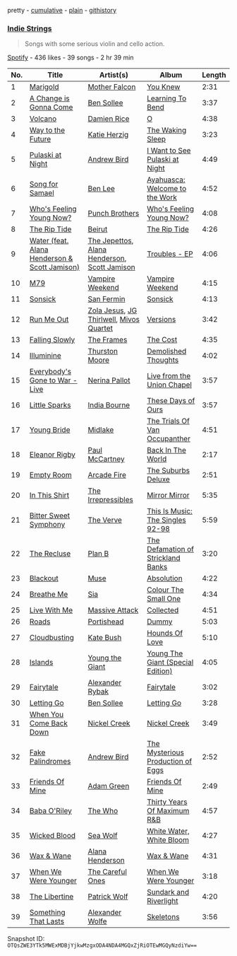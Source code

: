 pretty - [cumulative](/playlists/cumulative/0sDO43KAaJUWIYassTKWYf.md) - [plain](/playlists/plain/0sDO43KAaJUWIYassTKWYf) - [githistory](https://github.githistory.xyz/mackorone/spotify-playlist-archive/blob/main/playlists/plain/0sDO43KAaJUWIYassTKWYf)

### [Indie Strings](https://open.spotify.com/playlist/0sDO43KAaJUWIYassTKWYf)

> Songs with some serious violin and cello action.

[Spotify](https://open.spotify.com/user/spotify) - 436 likes - 39 songs - 2 hr 39 min

| No. | Title | Artist(s) | Album | Length |
|---|---|---|---|---|
| 1 | [Marigold](https://open.spotify.com/track/0y5u8YRqydwjCTU7fp1z65) | [Mother Falcon](https://open.spotify.com/artist/5AcIoQwjyBFFjzxh8UAQlj) | [You Knew](https://open.spotify.com/album/6kqIWmVVmHKApfWcU1Aw15) | 2:31 |
| 2 | [A Change is Gonna Come](https://open.spotify.com/track/5ktplAwYsvhS42VqFlXmoH) | [Ben Sollee](https://open.spotify.com/artist/3Zzs4IqjV4b0yEFWqRv1si) | [Learning To Bend](https://open.spotify.com/album/2Knko9tmHYOxzTu2Sri5vU) | 3:37 |
| 3 | [Volcano](https://open.spotify.com/track/3AkxSspcYOvhWTkaMvqyaD) | [Damien Rice](https://open.spotify.com/artist/14r9dR01KeBLFfylVSKCZQ) | [O](https://open.spotify.com/album/6aHBpqM0YAMfYxfTBjfmk1) | 4:38 |
| 4 | [Way to the Future](https://open.spotify.com/track/6lIptQq9MdahbAK4WRaZFX) | [Katie Herzig](https://open.spotify.com/artist/5jbP6txZCMe5l7QLZ1pmJ3) | [The Waking Sleep](https://open.spotify.com/album/14UqwsAW4jjXPkuY59cxzU) | 3:23 |
| 5 | [Pulaski at Night](https://open.spotify.com/track/1AJ6dy0kvwMqGNPAT8XlJp) | [Andrew Bird](https://open.spotify.com/artist/4uSftVc3FPWe6RJuMZNEe9) | [I Want to See Pulaski at Night](https://open.spotify.com/album/0oo6A0QEDmdQS5ihd2bKvu) | 4:49 |
| 6 | [Song for Samael](https://open.spotify.com/track/18fP7sSy02Nz7xLHvWKjG9) | [Ben Lee](https://open.spotify.com/artist/06y1hH4hu3rcTUXHJevPCf) | [Ayahuasca: Welcome to the Work](https://open.spotify.com/album/5eqR7JalBObPBkUvLH1Uv8) | 4:52 |
| 7 | [Who's Feeling Young Now?](https://open.spotify.com/track/0hDkiLVNvtOw1Ljy8i7uGK) | [Punch Brothers](https://open.spotify.com/artist/4gFssfOmWNY3LfIZ3zyoy4) | [Who's Feeling Young Now?](https://open.spotify.com/album/6RknB2bw00sWWLJms0MiR3) | 4:08 |
| 8 | [The Rip Tide](https://open.spotify.com/track/3GR1YipRIPvsLYrUIXopfF) | [Beirut](https://open.spotify.com/artist/6pmxr66tMAePxzOLfjGNcX) | [The Rip Tide](https://open.spotify.com/album/7ri0EOAjJuuyawBbbEyU2L) | 4:26 |
| 9 | [Water \(feat\. Alana Henderson & Scott Jamison\)](https://open.spotify.com/track/5t4B6OimTX9czpyCfKC9nw) | [The Jepettos](https://open.spotify.com/artist/35o58Gfmj3W9t641sufYep), [Alana Henderson](https://open.spotify.com/artist/6P6SqdQjXIzTWKj5QBWliY), [Scott Jamison](https://open.spotify.com/artist/1cfX8QOiAg6YXa0oOCeccY) | [Troubles \- EP](https://open.spotify.com/album/2UGCM4CakwWKCdAIFMYYqR) | 4:06 |
| 10 | [M79](https://open.spotify.com/track/6L9qYgThsnIpK9CFKdZMnk) | [Vampire Weekend](https://open.spotify.com/artist/5BvJzeQpmsdsFp4HGUYUEx) | [Vampire Weekend](https://open.spotify.com/album/7JcfNKXoHSaog85a1hd4lx) | 4:15 |
| 11 | [Sonsick](https://open.spotify.com/track/7uA23t5EwHO2iHqfle7LcR) | [San Fermin](https://open.spotify.com/artist/7fSnislKgW9Mz0YIqWQmGt) | [Sonsick](https://open.spotify.com/album/5GevsXpttuSaaLOR4bmPwQ) | 4:13 |
| 12 | [Run Me Out](https://open.spotify.com/track/7avadJFJr7Z34d6L5wY95m) | [Zola Jesus](https://open.spotify.com/artist/78OKNrjc3BvniYTqvpOp6P), [JG Thirlwell](https://open.spotify.com/artist/50ltjTwfFz7h59pSAvxJeB), [Mivos Quartet](https://open.spotify.com/artist/4K3g1qJ73PGZgIQgAcgjQj) | [Versions](https://open.spotify.com/album/0A9pNEPGVCvpdgD7zYEck1) | 3:42 |
| 13 | [Falling Slowly](https://open.spotify.com/track/3y3pP3eHoAKIAY0e48rfQB) | [The Frames](https://open.spotify.com/artist/6lyku6lhbB3tLc3Dghs5CM) | [The Cost](https://open.spotify.com/album/49X4oEWbrMtwtNEUCW74kW) | 4:35 |
| 14 | [Illuminine](https://open.spotify.com/track/4P9ZDAgFk4FBi2B6hYtJ7O) | [Thurston Moore](https://open.spotify.com/artist/1J4ACYB6yMqd79q3rjskqs) | [Demolished Thoughts](https://open.spotify.com/album/6hUTxk6xY5Rnay3FcSaAL9) | 4:02 |
| 15 | [Everybody's Gone to War \- Live](https://open.spotify.com/track/39th0VayH8fmnAoZjEXFRx) | [Nerina Pallot](https://open.spotify.com/artist/4aFx7q4WkiTWPLJNW5mkKK) | [Live from the Union Chapel](https://open.spotify.com/album/2eBlvm7o5iDWxFcWwTgCG7) | 3:57 |
| 16 | [Little Sparks](https://open.spotify.com/track/4ODdOHBQAp5hSLONwNDxoK) | [India Bourne](https://open.spotify.com/artist/4m76hAJ7XrOP2hQ5QarlBh) | [These Days of Ours](https://open.spotify.com/album/4dufT1OkwDgkMG2NF7eWgq) | 3:57 |
| 17 | [Young Bride](https://open.spotify.com/track/3j7f3JsD4X5Siej1d2hAqb) | [Midlake](https://open.spotify.com/artist/4YsP5zmteLQ7etNjHAOu30) | [The Trials Of Van Occupanther](https://open.spotify.com/album/1CKaUoDbRSMRlNLjw1ipdC) | 4:51 |
| 18 | [Eleanor Rigby](https://open.spotify.com/track/0ytDExf5mIdlwLp40noSJ6) | [Paul McCartney](https://open.spotify.com/artist/4STHEaNw4mPZ2tzheohgXB) | [Back In The World](https://open.spotify.com/album/2rrxATdBTvNt2i9lJo68qU) | 2:17 |
| 19 | [Empty Room](https://open.spotify.com/track/44o54N8hO71lPK8vUYsCMQ) | [Arcade Fire](https://open.spotify.com/artist/3kjuyTCjPG1WMFCiyc5IuB) | [The Suburbs Deluxe](https://open.spotify.com/album/76Rnn8D33IjnJxv4hQdmRX) | 2:51 |
| 20 | [In This Shirt](https://open.spotify.com/track/4rP4BdzTLVFZZAUCkHhGYs) | [The Irrepressibles](https://open.spotify.com/artist/1v5bOzXbhrQ57qSvRwGA6s) | [Mirror Mirror](https://open.spotify.com/album/6Omxp24ubNzrc2ffw9Pqcs) | 5:35 |
| 21 | [Bitter Sweet Symphony](https://open.spotify.com/track/1WYEDcS7WGjv0rG7rmMX3o) | [The Verve](https://open.spotify.com/artist/2cGwlqi3k18jFpUyTrsR84) | [This Is Music: The Singles 92\-98](https://open.spotify.com/album/0pygZ3lfsCkG1WmnWWq6a1) | 5:59 |
| 22 | [The Recluse](https://open.spotify.com/track/0rFSiqXLHBQMq9UO5sy2o1) | [Plan B](https://open.spotify.com/artist/7qlh1IM1XMeQXA9ukp59au) | [The Defamation of Strickland Banks](https://open.spotify.com/album/4xRoKFEpFMkz4s7c7CcEiV) | 3:20 |
| 23 | [Blackout](https://open.spotify.com/track/2nTgdpxwpXTk5x1c9yaO3W) | [Muse](https://open.spotify.com/artist/12Chz98pHFMPJEknJQMWvI) | [Absolution](https://open.spotify.com/album/0HcHPBu9aaF1MxOiZmUQTl) | 4:22 |
| 24 | [Breathe Me](https://open.spotify.com/track/6hrgeEo1WQOHVeF8QMv68S) | [Sia](https://open.spotify.com/artist/5WUlDfRSoLAfcVSX1WnrxN) | [Colour The Small One](https://open.spotify.com/album/6uVUKJgirfLpW20hCk9cwb) | 4:34 |
| 25 | [Live With Me](https://open.spotify.com/track/6xK8IduLzbk1IQ9ROQ96Sn) | [Massive Attack](https://open.spotify.com/artist/6FXMGgJwohJLUSr5nVlf9X) | [Collected](https://open.spotify.com/album/1X4zW7kIY8bQHO9gDTsIVh) | 4:51 |
| 26 | [Roads](https://open.spotify.com/track/2sW8fmnISifQTRgnRrQTYW) | [Portishead](https://open.spotify.com/artist/6liAMWkVf5LH7YR9yfFy1Y) | [Dummy](https://open.spotify.com/album/3539EbNgIdEDGBKkUf4wno) | 5:03 |
| 27 | [Cloudbusting](https://open.spotify.com/track/5atQ2haKP5LT65WM0KUts3) | [Kate Bush](https://open.spotify.com/artist/1aSxMhuvixZ8h9dK9jIDwL) | [Hounds Of Love](https://open.spotify.com/album/5BWl0bB1q0TqyFmkBEupZy) | 5:10 |
| 28 | [Islands](https://open.spotify.com/track/7JtxP4YfEwrnParaSgTC3M) | [Young the Giant](https://open.spotify.com/artist/4j56EQDQu5XnL7R3E9iFJT) | [Young The Giant \(Special Edition\)](https://open.spotify.com/album/2ww7MYrkExsljnKhcINDse) | 4:05 |
| 29 | [Fairytale](https://open.spotify.com/track/37lYrZzmbRiEySPGkiGjXA) | [Alexander Rybak](https://open.spotify.com/artist/3LLNDXrxL4uxXtnUJS5XWM) | [Fairytale](https://open.spotify.com/album/4SpIN9uoCm4Hx66iOhP3Vg) | 3:02 |
| 30 | [Letting Go](https://open.spotify.com/track/66lzYo4e9SyWcPx0jvISZE) | [Ben Sollee](https://open.spotify.com/artist/3Zzs4IqjV4b0yEFWqRv1si) | [Letting Go](https://open.spotify.com/album/4tlm0NZ3nsrjwVxLdqJIhz) | 3:28 |
| 31 | [When You Come Back Down](https://open.spotify.com/track/1xVBmHH65VMaJP61SmOSUk) | [Nickel Creek](https://open.spotify.com/artist/3bcLBxvaI7GsBzGp3WHnwQ) | [Nickel Creek](https://open.spotify.com/album/5SGG7graQOU3OnK3cZZCNd) | 3:49 |
| 32 | [Fake Palindromes](https://open.spotify.com/track/4c2LVTyU1XIfwNJHPVfvCM) | [Andrew Bird](https://open.spotify.com/artist/4uSftVc3FPWe6RJuMZNEe9) | [The Mysterious Production of Eggs](https://open.spotify.com/album/4BIN8LmF8yBg1WMaFacAnN) | 2:52 |
| 33 | [Friends Of Mine](https://open.spotify.com/track/1qrAsSNDhrpFJCnvzYWnF1) | [Adam Green](https://open.spotify.com/artist/3RyJG8xp58XSmsiuIySzUj) | [Friends Of Mine](https://open.spotify.com/album/2Jk2voBW8SEBGofebPuwNf) | 2:49 |
| 34 | [Baba O'Riley](https://open.spotify.com/track/66MTlHwUl24CzwRnx8nh7S) | [The Who](https://open.spotify.com/artist/67ea9eGLXYMsO2eYQRui3w) | [Thirty Years Of Maximum R&B](https://open.spotify.com/album/3D5xXMfh66QokKk4uZaiOU) | 4:57 |
| 35 | [Wicked Blood](https://open.spotify.com/track/5wXApIznQyR3k3O1NnrPVb) | [Sea Wolf](https://open.spotify.com/artist/3ZllGjNdP5pS8UFnT5Jj2x) | [White Water, White Bloom](https://open.spotify.com/album/2n7LICrEhyodhkObgXOlw5) | 4:27 |
| 36 | [Wax & Wane](https://open.spotify.com/track/35RPFHlFGdNLK0cDKA9V3V) | [Alana Henderson](https://open.spotify.com/artist/6P6SqdQjXIzTWKj5QBWliY) | [Wax & Wane](https://open.spotify.com/album/2GoRc0TJhQKgrFYnvI8yja) | 4:31 |
| 37 | [When We Were Younger](https://open.spotify.com/track/4cEoZUtLtzlM0isqBZbTpr) | [The Careful Ones](https://open.spotify.com/artist/1DdAoWvETBUklcJCOISZx1) | [When We Were Younger](https://open.spotify.com/album/3MDMjBCZx9F4VET8hmX9Ua) | 3:18 |
| 38 | [The Libertine](https://open.spotify.com/track/0e1YU6MxxsDRr1AvIpZnc5) | [Patrick Wolf](https://open.spotify.com/artist/6s92YZUPkTK1HL1WIGrPKE) | [Sundark and Riverlight](https://open.spotify.com/album/2flDVPf3Zo7igod40wQNlk) | 4:20 |
| 39 | [Something That Lasts](https://open.spotify.com/track/3eiZs0DXRNB26pmzxSyUSe) | [Alexander Wolfe](https://open.spotify.com/artist/13N2h4wklImTgtgO3JU7B0) | [Skeletons](https://open.spotify.com/album/1xCXWZj0Xl4Vy8CAgIUaG7) | 3:56 |

Snapshot ID: `OTQsZWE3YTk5MWExMDBjYjkwMzgxODA4NDA4MGQxZjRiOTEwMGQyNzdiYw==`
